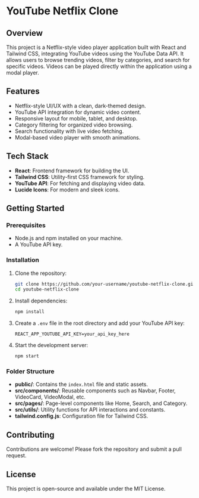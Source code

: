 # YouTube Netflix Clone

## Overview
This project is a Netflix-style video player application built with React and Tailwind CSS, integrating YouTube videos using the YouTube Data API. It allows users to browse trending videos, filter by categories, and search for specific videos. Videos can be played directly within the application using a modal player.

## Features
- Netflix-style UI/UX with a clean, dark-themed design.
- YouTube API integration for dynamic video content.
- Responsive layout for mobile, tablet, and desktop.
- Category filtering for organized video browsing.
- Search functionality with live video fetching.
- Modal-based video player with smooth animations.

## Tech Stack
- **React**: Frontend framework for building the UI.
- **Tailwind CSS**: Utility-first CSS framework for styling.
- **YouTube API**: For fetching and displaying video data.
- **Lucide Icons**: For modern and sleek icons.

## Getting Started
### Prerequisites
- Node.js and npm installed on your machine.
- A YouTube API key.

### Installation
1. Clone the repository:
   ```bash
   git clone https://github.com/your-username/youtube-netflix-clone.git
   cd youtube-netflix-clone
   ```
2. Install dependencies:
   ```bash
   npm install
   ```
3. Create a `.env` file in the root directory and add your YouTube API key:
   ```
   REACT_APP_YOUTUBE_API_KEY=your_api_key_here
   ```
4. Start the development server:
   ```bash
   npm start
   ```

### Folder Structure
- **public/**: Contains the `index.html` file and static assets.
- **src/components/**: Reusable components such as Navbar, Footer, VideoCard, VideoModal, etc.
- **src/pages/**: Page-level components like Home, Search, and Category.
- **src/utils/**: Utility functions for API interactions and constants.
- **tailwind.config.js**: Configuration file for Tailwind CSS.

## Contributing
Contributions are welcome! Please fork the repository and submit a pull request.

## License
This project is open-source and available under the MIT License.
